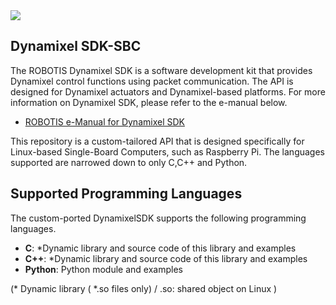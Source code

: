 <img src="http://emanual.robotis.com/assets/images/sw/sdk/dynamixel_sdk/overview/dynamixel_sdk_concept_logo.jpg">

## Dynamixel SDK-SBC
The ROBOTIS Dynamixel SDK is a software development kit that provides Dynamixel control functions using packet communication. The API is designed for Dynamixel actuators and Dynamixel-based platforms. For more information on Dynamixel SDK, please refer to the e-manual below.
- [ROBOTIS e-Manual for Dynamixel SDK](http://emanual.robotis.com/docs/en/software/dynamixel/dynamixel_sdk/overview/)

This repository is a custom-tailored API that is designed specifically for Linux-based Single-Board Computers, such as Raspberry Pi. The languages supported are narrowed down to only C,C++ and Python.

## Supported Programming Languages
The custom-ported DynamixelSDK supports the following programming languages.
- **C**: *Dynamic library and source code of this library and examples
- **C++**: *Dynamic library and source code of this library and examples
- **Python**: Python module and examples

(* Dynamic library ( *.so files only) / .so: shared object on Linux )
